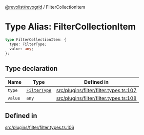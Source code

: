 [@revolist/revogrid](README.md) / FilterCollectionItem

# Type Alias: FilterCollectionItem

```ts
type FilterCollectionItem: {
  type: FilterType;
  value: any;
};
```

## Type declaration

| Name | Type | Defined in |
| ------ | ------ | ------ |
| `type` | [`FilterType`](TypeAlias.FilterType.md) | [src/plugins/filter/filter.types.ts:107](https://github.com/revolist/revogrid/blob/13653d8ee505d63a363463d1b61354eec56320a1/src/plugins/filter/filter.types.ts#L107) |
| `value` | `any` | [src/plugins/filter/filter.types.ts:108](https://github.com/revolist/revogrid/blob/13653d8ee505d63a363463d1b61354eec56320a1/src/plugins/filter/filter.types.ts#L108) |

## Defined in

[src/plugins/filter/filter.types.ts:106](https://github.com/revolist/revogrid/blob/13653d8ee505d63a363463d1b61354eec56320a1/src/plugins/filter/filter.types.ts#L106)

